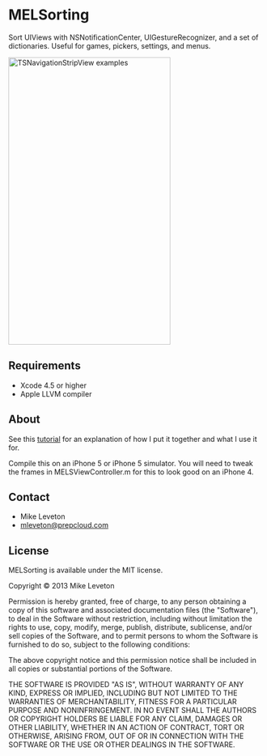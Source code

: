 MELSorting
=======

Sort UIViews with NSNotificationCenter, UIGestureRecognizer, and a set of dictionaries. Useful for games, pickers, settings, and menus.
            
<img src="https://raw.github.com/Leveton/MELSorting/master/screenshots/screenshot.png" alt="TSNavigationStripView examples" width="320" height="568" />

## Requirements

* Xcode 4.5 or higher
* Apple LLVM compiler

## About

See this [tutorial](http://leveton.blogspot.com/2013/08/create-sorting-game-for-ios.html) for an explanation of how I put it together and what I use it for.

Compile this on an iPhone 5 or iPhone 5 simulator.
You will need to tweak the frames in MELSViewController.m for this to look good on an iPhone 4.

## Contact

- Mike Leveton
- mleveton@prepcloud.com

## License

MELSorting is available under the MIT license.

Copyright © 2013 Mike Leveton

Permission is hereby granted, free of charge, to any person obtaining a copy of this software and associated documentation files (the "Software"), to deal in the Software without restriction, including without limitation the rights to use, copy, modify, merge, publish, distribute, sublicense, and/or sell copies of the Software, and to permit persons to whom the Software is furnished to do so, subject to the following conditions:

The above copyright notice and this permission notice shall be included in all copies or substantial portions of the Software.

THE SOFTWARE IS PROVIDED "AS IS", WITHOUT WARRANTY OF ANY KIND, EXPRESS OR IMPLIED, INCLUDING BUT NOT LIMITED TO THE WARRANTIES OF MERCHANTABILITY, FITNESS FOR A PARTICULAR PURPOSE AND NONINFRINGEMENT. IN NO EVENT SHALL THE AUTHORS OR COPYRIGHT HOLDERS BE LIABLE FOR ANY CLAIM, DAMAGES OR OTHER LIABILITY, WHETHER IN AN ACTION OF CONTRACT, TORT OR OTHERWISE, ARISING FROM, OUT OF OR IN CONNECTION WITH THE SOFTWARE OR THE USE OR OTHER DEALINGS IN THE SOFTWARE.